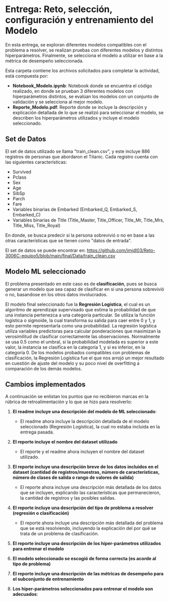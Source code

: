 # Entrega: Reto, selección, configuración y entrenamiento del Modelo

En esta entrega, se exploran diferentes modelos compatibles con el problema a resolver, se realizan pruebas con diferentes modelos y distintos hiperparámetros. Finalmente, se selecciona el modelo a utilizar en base a la métrica de desempeño seleccionada.

Esta carpeta contiene los archivos solicitados para completar la actividad, está compuesta por:
* **Notebook_Modelo.ipynb**: Notebook donde se encuentra el código realizado, en donde se prueban 3 diferentes modelos con hiperparámetros distintos, se evalúan los modelos con un conjunto de validación y se selecciona al mejor modelo.
* **Reporte_Modelo.pdf**: Reporte donde se incluye la descripción y explicación detallada de lo que se realizó para seleccionar el modelo, se describen los hiperparámetros utilizados y incluye el modelo seleccionado.

## Set de Datos 

El set de datos utilizado se llama "train_clean.csv", y este incluye 886 registros de personas que abordaron el Titanic. Cada registro cuenta con las siguientes características:

* Survived
* Pclass
* Sex
* Age
* SibSp
* Parch
* Fare
* Variables binarias de Embarked (Embarked_Q, Embarked_S, Embarked_C)
* Variables binarias de Title (Title_Master, Title_Officer, Title_Mr, Title_Mrs, Title_Miss, Title_Royal)

En donde, se busca predecir si la persona sobrevivió o no en base a las otras características que se tienen como "datos de entrada".

El set de datos se puede encontrar en: https://github.com/imjdl03/Reto-3006C-equipo5/blob/main/final/Data/train_clean.csv

## Modelo ML seleccionado

El problema presentado en este caso es de **clasificación**, pues se busca generar un modelo que sea capaz de clasificar en si una persona sobrevivió o no, basandose en los otros datos involucrados.

El modelo final seleccionado fue la **Regresión Logística**, el cual es un algoritmo de aprendizaje supervisado que estima la probabilidad de que una instancia pertenezca a una categoría particular. Se utiliza la función logística o sigmoide, la cual transforma su salida para caer entre 0 y 1, y esto permite representarla como una probabilidad. La regresión logística utiliza variables predictoras para calcular ponderaciones que maximizan la verosimilitud de clasificar correctamente las observaciones. Normalmente se usa 0.5 como el umbral, si la probabilidad modelada es superior a este valor, la instancia se clasifica en la categoría 1, y si es inferior, en la categoría 0. De los modelos probados compatibles con problemas de clasificación, la Regresión Logística fue el que nos arrojó un mejor resultado en cuestión de ajuste del modelo y su poco nivel de overfitting a comparación de los demás modelos.


## Cambios implementados

A continuación se enlistan los puntos que no recibieron marcas en la rúbrica de retroalimentación y lo que se hizo para resolverlo:

1. **El readme incluye una descripción del modelo de ML seleccionado**:
   * El readme ahora incluye la descripción detallada de el modelo seleccionado (Regresión Logística), la cual no estaba incluida en la entrega pasada.

2. **El reporte incluye el nombre del dataset utilizado**
   * El reporte y el readme ahora incluyen el nombre del dataset utilizado.

3. **El reporte incluye una descripción breve de los datos incluidos en el dataset (cantidad de registros/muestras, número de características, número de clases de salida o rango de valores de salida)**
   * El reporte ahora incluye una descripción más detallada de los datos que se incluyen, explicando las características que permanecieron, la cantidad de registros y las posibles salidas.

4. **El reporte incluye una descripción del tipo de problema a resolver (regresión o clasificación)**
   * El reporte ahora incluye una descripción más detallada del problema que se está resolviendo, incluyendo la explicación del por qué se trata de un problema de clasificación.

5. **El reporte incluye una descripción de los hiper-parámetros utilizados para entrenar el modelo**

6. **El modelo seleccionado se escogió de forma correcta (es acorde al tipo de problema)**

7. **El reporte incluye una descripción de las métricas de desempeño para el subconjunto de entrenamiento**

8. **Los hiper-parámetros seleccionados para entrenar el modelo son adecuados**:


